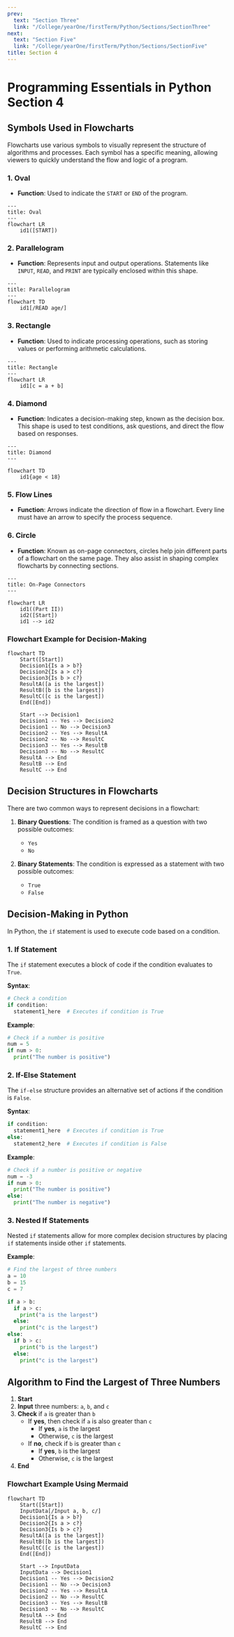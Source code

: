 ```yaml
---
prev:
  text: "Section Three"
  link: "/College/yearOne/firstTerm/Python/Sections/SectionThree"
next:
  text: "Section Five"
  link: "/College/yearOne/firstTerm/Python/Sections/SectionFive"
title: Section 4
---
```


# Programming Essentials in Python Section 4

## Symbols Used in Flowcharts

Flowcharts use various symbols to visually represent the structure of algorithms and processes. Each symbol has a specific meaning, allowing viewers to quickly understand the flow and logic of a program.

### 1. Oval

- **Function**: Used to indicate the `START` or `END` of the program.

```mermaid
---
title: Oval
---
flowchart LR
    id1([START])
```

### 2. Parallelogram

- **Function**: Represents input and output operations. Statements like `INPUT`, `READ`, and `PRINT` are typically enclosed within this shape.

```mermaid
---
title: Parallelogram
---
flowchart TD
    id1[/READ age/]
```

### 3. Rectangle

- **Function**: Used to indicate processing operations, such as storing values or performing arithmetic calculations.

```mermaid
---
title: Rectangle
---
flowchart LR
    id1[c = a + b]
```

### 4. Diamond

- **Function**: Indicates a decision-making step, known as the decision box. This shape is used to test conditions, ask questions, and direct the flow based on responses.

```mermaid
---
title: Diamond
---

flowchart TD
    id1{age < 18}
```

### 5. Flow Lines

- **Function**: Arrows indicate the direction of flow in a flowchart. Every line must have an arrow to specify the process sequence.

### 6. Circle

- **Function**: Known as on-page connectors, circles help join different parts of a flowchart on the same page. They also assist in shaping complex flowcharts by connecting sections.

```mermaid
---
title: On-Page Connectors
---

flowchart LR
    id1((Part II))
    id2([Start])
    id1 --> id2
```

### Flowchart Example for Decision-Making

```mermaid
flowchart TD
    Start([Start])
    Decision1{Is a > b?}
    Decision2{Is a > c?}
    Decision3{Is b > c?}
    ResultA([a is the largest])
    ResultB([b is the largest])
    ResultC([c is the largest])
    End([End])

    Start --> Decision1
    Decision1 -- Yes --> Decision2
    Decision1 -- No --> Decision3
    Decision2 -- Yes --> ResultA
    Decision2 -- No --> ResultC
    Decision3 -- Yes --> ResultB
    Decision3 -- No --> ResultC
    ResultA --> End
    ResultB --> End
    ResultC --> End
```

## Decision Structures in Flowcharts

There are two common ways to represent decisions in a flowchart:

1. **Binary Questions**: The condition is framed as a question with two possible outcomes:

   - `Yes`
   - `No`

2. **Binary Statements**: The condition is expressed as a statement with two possible outcomes:
   - `True`
   - `False`

## Decision-Making in Python

In Python, the `if` statement is used to execute code based on a condition.

### 1. If Statement

The `if` statement executes a block of code if the condition evaluates to `True`.

**Syntax**:

```python
# Check a condition
if condition:
  statement1_here  # Executes if condition is True
```

**Example**:

```python
# Check if a number is positive
num = 5
if num > 0:
  print("The number is positive")
```

### 2. If-Else Statement

The `if-else` structure provides an alternative set of actions if the condition is `False`.

**Syntax**:

```python
if condition:
  statement1_here  # Executes if condition is True
else:
  statement2_here  # Executes if condition is False
```

**Example**:

```python
# Check if a number is positive or negative
num = -3
if num > 0:
  print("The number is positive")
else:
  print("The number is negative")
```

### 3. Nested If Statements

Nested `if` statements allow for more complex decision structures by placing `if` statements inside other `if` statements.

**Example**:

```python
# Find the largest of three numbers
a = 10
b = 15
c = 7

if a > b:
  if a > c:
    print("a is the largest")
  else:
    print("c is the largest")
else:
  if b > c:
    print("b is the largest")
  else:
    print("c is the largest")
```

## Algorithm to Find the Largest of Three Numbers

1. **Start**
2. **Input** three numbers: `a`, `b`, and `c`
3. **Check** if `a` is greater than `b`
   - If **yes**, then check if `a` is also greater than `c`
     - If **yes**, `a` is the largest
     - Otherwise, `c` is the largest
   - If **no**, check if `b` is greater than `c`
     - If **yes**, `b` is the largest
     - Otherwise, `c` is the largest
4. **End**

### Flowchart Example Using Mermaid

```mermaid
flowchart TD
    Start([Start])
    InputData[/Input a, b, c/]
    Decision1{Is a > b?}
    Decision2{Is a > c?}
    Decision3{Is b > c?}
    ResultA([a is the largest])
    ResultB([b is the largest])
    ResultC([c is the largest])
    End([End])

    Start --> InputData
    InputData --> Decision1
    Decision1 -- Yes --> Decision2
    Decision1 -- No --> Decision3
    Decision2 -- Yes --> ResultA
    Decision2 -- No --> ResultC
    Decision3 -- Yes --> ResultB
    Decision3 -- No --> ResultC
    ResultA --> End
    ResultB --> End
    ResultC --> End
```
